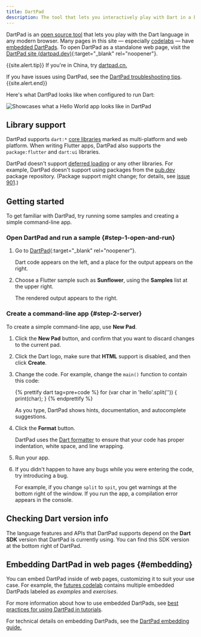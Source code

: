 ```yaml
---
title: DartPad
description: The tool that lets you interactively play with Dart in a browser.
---
```


DartPad is an [open source tool](https://github.com/dart-lang/dart-pad)
that lets you play with the Dart language in any modern browser.
Many pages in this site — especially [codelabs](/codelabs) —
have [embedded DartPads](#embedding).
To open DartPad as a standalone web page, visit 
the [DartPad site (dartpad.dev)][DartPad]{:target="_blank" rel="noopener"}.

{{site.alert.tip}}
  If you're in China, try [dartpad.cn.](https://dartpad.cn)

  If you have issues using DartPad, see the [DartPad troubleshooting
  tips](/tools/dartpad/troubleshoot).
{{site.alert.end}}

Here's what DartPad looks like when configured to run Dart:

<img src="{% asset dartpad-hello.png @path %}" alt="Showcases what a Hello World app looks like in DartPad" />


## Library support

DartPad supports `dart:*` [core libraries](/guides/libraries) marked as
multi-platform and web platform. When writing Flutter apps,
DartPad also supports the `package:flutter`
and `dart:ui` libraries.

DartPad doesn't support [deferred loading][] or any other libraries. 
For example, DartPad doesn't support using packages from 
the [pub.dev]({{site.pub}}) package repository. 
(Package support might change; for details, see [issue 901][].)

## Getting started

To get familiar with DartPad,
try running some samples and creating a simple command-line app.


### Open DartPad and run a sample {#step-1-open-and-run}

1. Go to [DartPad][]{:target="_blank" rel="noopener"}.  
   
   Dart code appears on the left, and 
   a place for the output appears on the right.
  

2. Choose a Flutter sample such as **Sunflower**, 
   using the **Samples** list at the upper right.  
   
   The rendered output appears to the right.


### Create a command-line app {#step-2-server}

To create a simple command-line app, use **New Pad**.

1. Click the **New Pad** button,
   and confirm that you want to discard changes to the current pad.
   

2. Click the Dart logo, make sure that **HTML** support is disabled,
   and then click **Create**.
   

3. Change the code. For example, change the `main()` function
   to contain this code:  
   
   <!-- library-tour/string-tests/bin/main.dart -->
   {% prettify dart tag=pre+code %}
   for (var char in 'hello'.split('')) {
     print(char);
   }
   {% endprettify %}  
   
   As you type, DartPad shows hints, documentation,
   and autocomplete suggestions.
   

4. Click the **Format** button.  
   
   DartPad uses the [Dart formatter](/tools/dart-format)
   to ensure that your code has proper indentation, white space,
   and line wrapping.
   

5. Run your app.
   

6. If you didn't happen to have any bugs while you were entering the code,
   try introducing a bug.  

   For example, if you change `split` to `spit`,
   you get warnings at the bottom right of the window.
   If you run the app, a compilation error appears in the console.


## Checking Dart version info

The language features and APIs that DartPad supports depend on the
**Dart SDK** version that DartPad is currently using.
You can find this SDK version at the bottom right of DartPad.

## Embedding DartPad in web pages {#embedding}

You can embed DartPad inside of web pages,
customizing it to suit your use case.
For example, the [futures codelab][]
contains multiple embedded DartPads
labeled as _examples_ and _exercises_.

For more information about how to use embedded DartPads, see
[best practices for using DartPad in tutorials][].

For technical details on embedding DartPads, see the
[DartPad embedding guide.][]

[DartPad]: {{site.dartpad}}
[best practices for using DartPad in tutorials]: /resources/dartpad-best-practices
[DartPad embedding guide.]: https://github.com/dart-lang/dart-pad/wiki/Embedding-Guide
[deferred loading]: /guides/language/language-tour#lazily-loading-a-library
[futures codelab]: /codelabs/async-await
[issue 901]: https://github.com/dart-lang/dart-pad/issues/901
